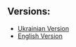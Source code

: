 ## Versions:
- [Ukrainian Version](https://sascyt9.github.io/resume/)
- [English Version](https://sascyt9.github.io/resume/resume-en.html)    